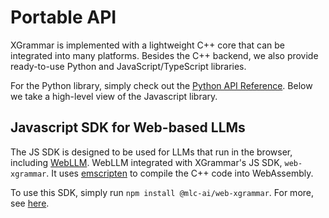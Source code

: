 # Portable API

XGrammar is implemented with a lightweight C++ core that can be integrated into many platforms.
Besides the C++ backend, we also provide ready-to-use Python and JavaScript/TypeScript libraries.

For the Python library, simply check out the [Python API Reference](../api/python/index.rst). Below
we take a high-level view of the Javascript library.

## Javascript SDK for Web-based LLMs

The JS SDK is designed to be used for LLMs that run in the browser, including
[WebLLM](https://github.com/mlc-ai/web-llm). WebLLM integrated with XGrammar's
JS SDK, `web-xgrammar`. It uses [emscripten](https://emscripten.org/) to compile
the C++ code into WebAssembly.

To use this SDK, simply run `npm install @mlc-ai/web-xgrammar`. For more, see
[here](https://github.com/mlc-ai/xgrammar/tree/main/web).
